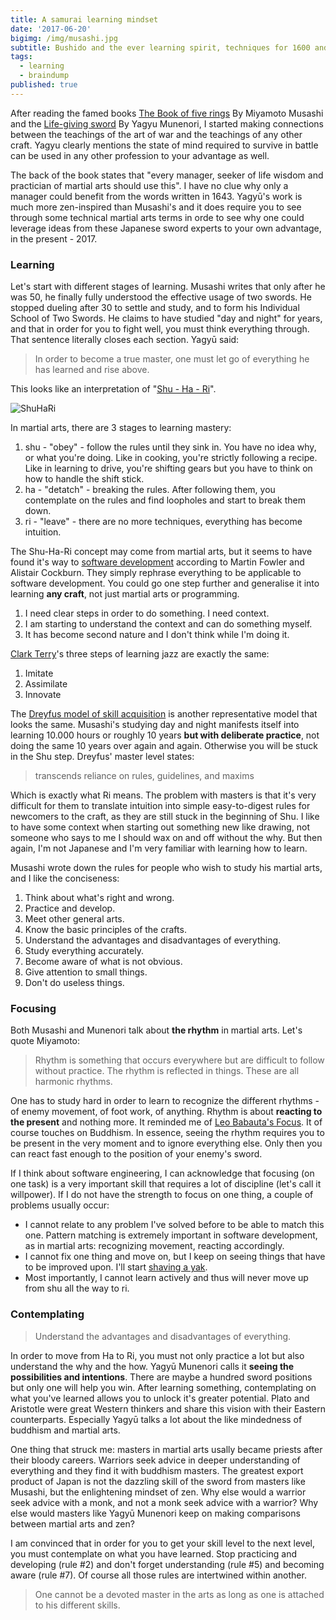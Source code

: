 ```yaml
---
title: A samurai learning mindset
date: '2017-06-20'
bigimg: /img/musashi.jpg
subtitle: Bushido and the ever learning spirit, techniques for 1600 and 2017?
tags:
  - learning
  - braindump
published: true
---
```


After reading the famed books [The Book of five rings](https://www.goodreads.com/book/show/867247.A_Book_of_Five_Rings) By Miyamoto Musashi and the [Life-giving sword](https://www.goodreads.com/book/show/364734.The_Life_Giving_Sword) By Yagyu Munenori, I started making connections between the teachings of the art of war and the teachings of any other craft. Yagyu clearly mentions the state of mind required to survive in battle can be used in any other profession to your advantage as well. 

The back of the book states that "every manager, seeker of life wisdom and practician of martial arts should use this". I have no clue why only a manager could benefit from the words written in 1643. Yagyū's work is much more zen-inspired than Musashi's and it does require you to see through some technical martial arts terms in orde to see why one could leverage ideas from these Japanese sword experts to your own advantage, in the present - 2017.

### Learning

Let's start with different stages of learning. Musashi writes that only after he was 50, he finally fully understood the effective usage of two swords. He stopped dueling after 30 to settle and study, and to form his Individual School of Two Swords. He claims to have studied "day and night" for years, and that in order for you to fight well, you must think everything through. That sentence literally closes each section. Yagyū said:

> In order to become a true master, one must let go of everything he has learned and rise above.

This looks like an interpretation of "[Shu - Ha - Ri](https://en.wikipedia.org/wiki/Shuhari)".

![ShuHaRi](/img/ShuHaRi.png)

In martial arts, there are 3 stages to learning mastery:

1. shu - "obey" - follow the rules until they sink in. You have no idea why, or what you're doing. Like in cooking, you're strictly following a recipe. Like in learning to drive, you're shifting gears but you have to think on how to handle the shift stick.
2. ha - "detatch" - breaking the rules. After following them, you contemplate on the rules and find loopholes and start to break them down.
3. ri - "leave" - there are no more techniques, everything has become intuition.

The Shu-Ha-Ri concept may come from martial arts, but it seems to have found it's way to [software development](https://martinfowler.com/bliki/ShuHaRi.html) according to Martin Fowler and Alistair Cockburn. They simply rephrase everything to be applicable to software development. You could go one step further and generalise it into learning **any craft**, not just martial arts or programming.

1. I need clear steps in order to do something. I need context.
2. I am starting to understand the context and can do something myself.
3. It has become second nature and I don't think while I'm doing it.

[Clark Terry](http://www.jazzadvice.com/clark-terrys-3-steps-to-learning-improvisation/)'s three steps of learning jazz are exactly the same:

1. Imitate
2. Assimilate
3. Innovate

The [Dreyfus model of skill acquisition](https://en.wikipedia.org/wiki/Dreyfus_model_of_skill_acquisition) is another representative model that looks the same. Musashi's studying day and night manifests itself into learning 10.000 hours or roughly 10 years **but with deliberate practice**, not doing the same 10 years over again and again. Otherwise you will be stuck in the Shu step. Dreyfus' master level states:

> transcends reliance on rules, guidelines, and maxims

Which is exactly what Ri means. The problem with masters is that it's very difficult for them to translate intuition into simple easy-to-digest rules for newcomers to the craft, as they are still stuck in the beginning of Shu. I like to have some context when starting out something new like drawing, not someone who says to me I should wax on and off without the why. But then again, I'm not Japanese and I'm very familiar with learning how to learn. 

Musashi wrote down the rules for people who wish to study his martial arts, and I like the conciseness:

1. Think about what's right and wrong.
2. Practice and develop.
3. Meet other general arts.
4. Know the basic principles of the crafts.
5. Understand the advantages and disadvantages of everything.
6. Study everything accurately.
7. Become aware of what is not obvious.
8. Give attention to small things.
9. Don't do useless things.

### Focusing

Both Musashi and Munenori talk about **the rhythm** in martial arts. Let's quote Miyamoto:

> Rhythm is something that occurs everywhere but are difficult to follow without practice. The rhythm is reflected in things. These are all harmonic rhythms.

One has to study hard in order to learn to recognize the different rhythms - of enemy movement, of foot work, of anything. Rhythm is about **reacting to the present** and nothing more. It reminded me of [Leo Babauta's Focus](https://zenhabits.net/focus-book/). It of course touches on Buddhism. In essence, seeing the rhythm requires you to be present in the very moment and to ignore everything else. Only then you can react fast enough to the position of your enemy's sword.

If I think about software engineering, I can acknowledge that focusing (on one task) is a very important skill that requires a lot of discipline (let's call it willpower). If I do not have the strength to focus on one thing, a couple of problems usually occur:

- I cannot relate to any problem I've solved before to be able to match this one. Pattern matching is extremely important in software development, as in martial arts: recognizing movement, reacting accordingly. 
- I cannot fix one thing and move on, but I keep on seeing things that have to be improved upon. I'll start [shaving a yak](https://www.techopedia.com/definition/15511/yak-shaving).
- Most importantly, I cannot learn actively and thus will never move up from shu all the way to ri. 

### Contemplating

> Understand the advantages and disadvantages of everything.

In order to move from Ha to Ri, you must not only practice a lot but also understand the why and the how. Yagyū Munenori calls it **seeing the possibilities and intentions**. There are maybe a hundred sword positions but only one will help you win. After learning something, contemplating on what you've learned allows you to unlock it's greater potential. Plato and Aristotle were great Western thinkers and share this vision with their Eastern counterparts. Especially Yagyū talks a lot about the like mindedness of buddhism and martial arts. 

One thing that struck me: masters in martial arts usally became priests after their bloody careers. Warriors seek advice in deeper understanding of everything and they find it with buddhism masters. The greatest export product of Japan is not the dazzling skill of the sword from masters like Musashi, but the enlightening mindset of zen. Why else would a warrior seek advice with a monk, and not a monk seek advice with a warrior? Why else would masters like Yagyū Munenori keep on making comparisons between martial arts and zen? 

I am convinced that in order for you to get your skill level to the next level, you must contemplate on what you have learned. Stop practicing and developing (rule #2) and don't forget understanding (rule #5) and becoming aware (rule #7). Of course all those rules are intertwined within another. 

> One cannot be a devoted master in the arts as long as one is attached to his different skills. 
